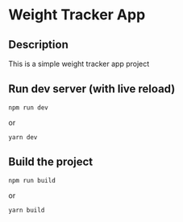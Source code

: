 # Weight Tracker App

## Description
This is a simple weight tracker app project

## Run dev server (with live reload)
```
npm run dev
```
or
```
yarn dev
```

## Build the project
```
npm run build
```
or
```
yarn build
```
